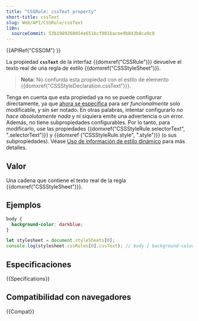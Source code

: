 ```yaml
---
title: "CSSRule: cssText property"
short-title: cssText
slug: Web/API/CSSRule/cssText
l10n:
  sourceCommit: 53b1989260054e651bcf001bacee9b843b8ca9c8
---
```


{{APIRef("CSSOM") }}

La propiedad **`cssText`** de la interfaz {{domxref("CSSRule")}} devuelve el texto real de una regla de estilo {{domxref("CSSStyleSheet")}}.

> **Nota:** No confunda esta propiedad con el estilo de elemento {{domxref("CSSStyleDeclaration.cssText")}}.

Tenga en cuenta que esta propiedad ya no se puede configurar directamente, ya que [ahora se especifica](https://www.w3.org/TR/cssom-1/#changes-from-5-december-2013) para ser _funcionalmente_ solo modificable, y sin ser notado. En otras palabras, intentar configurarlo _no hace absolutamente nada_ y ni siquiera emite una advertencia o un error.
Además, no tiene subpropiedades configurables. Por lo tanto, para modificarlo, use las propiedades {{domxref("CSSStyleRule.selectorText", ".selectorText")}} y {{domxref ("CSSStyleRule.style", ".style")}} (o sus subpropiedades). Véase [Uso de información de estilo dinámico](/es/docs/Web/API/CSS_Object_Model/Using_dynamic_styling_information) para más detalles.

## Valor

Una cadena que contiene el texto real de la regla {{domxref("CSSStyleSheet")}}.

## Ejemplos

```css
body {
  background-color: darkblue;
}
```

```js
let stylesheet = document.styleSheets[0];
console.log(stylesheet.cssRules[0].cssText); // body { background-color: darkblue; }
```

## Especificaciones

{{Specifications}}

## Compatibilidad con navegadores

{{Compat}}
